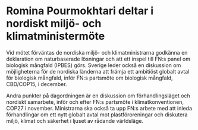 # Romina Pourmokhtari deltar i nordiskt miljö- och klimatministermöte

Vid mötet förväntas de nordiska miljö\- och klimatministrarna godkänna en deklaration om naturbaserade lösningar och att ett inspel till FN:s panel om biologisk mångfald (IPBES) görs. Sverige leder också en diskussion om möjligheterna för de nordiska länderna att främja ett ambitiöst globalt avtal för biologisk mångfald, inför FN:s partsmöte om biologisk mångfald, CBD/COP15, i december.

Andra punkter på dagordningen är en diskussion om förhandlingsläget och nordiskt samarbete, inför och efter FN:s partsmöte i klimatkonventionen, COP27 i november. Ministrarna ska också ta upp FN:s arbete med att inleda förhandlingar om ett nytt globalt avtal mot plastföroreningar och diskutera miljö, klimat och säkerhet i ljuset av rådande världsläge.

